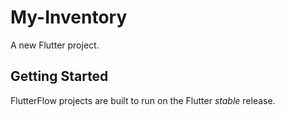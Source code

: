 # My-Inventory

A new Flutter project.

## Getting Started

FlutterFlow projects are built to run on the Flutter _stable_ release.
